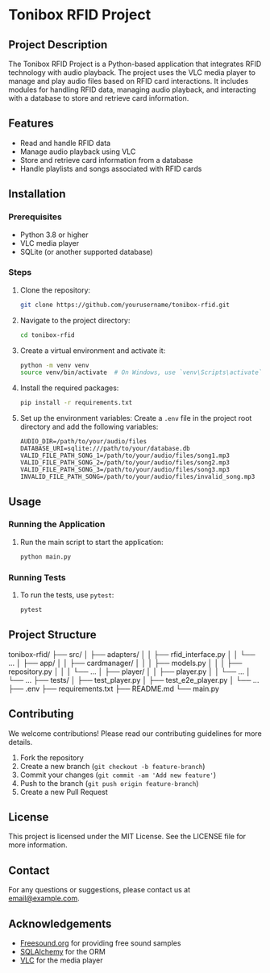 # Tonibox RFID Project

## Project Description

The Tonibox RFID Project is a Python-based application that integrates RFID technology with audio playback. The project uses the VLC media player to manage and play audio files based on RFID card interactions. It includes modules for handling RFID data, managing audio playback, and interacting with a database to store and retrieve card information.

## Features

- Read and handle RFID data
- Manage audio playback using VLC
- Store and retrieve card information from a database
- Handle playlists and songs associated with RFID cards

## Installation

### Prerequisites

- Python 3.8 or higher
- VLC media player
- SQLite (or another supported database)

### Steps

1. Clone the repository:
    ```bash
    git clone https://github.com/yourusername/tonibox-rfid.git
    ```
2. Navigate to the project directory:
    ```bash
    cd tonibox-rfid
    ```
3. Create a virtual environment and activate it:
    ```bash
    python -m venv venv
    source venv/bin/activate  # On Windows, use `venv\Scripts\activate`
    ```
4. Install the required packages:
    ```bash
    pip install -r requirements.txt
    ```
5. Set up the environment variables:
    Create a `.env` file in the project root directory and add the following variables:
    ```env
    AUDIO_DIR=/path/to/your/audio/files
    DATABASE_URI=sqlite:///path/to/your/database.db
    VALID_FILE_PATH_SONG_1=/path/to/your/audio/files/song1.mp3
    VALID_FILE_PATH_SONG_2=/path/to/your/audio/files/song2.mp3
    VALID_FILE_PATH_SONG_3=/path/to/your/audio/files/song3.mp3
    INVALID_FILE_PATH_SONG=/path/to/your/audio/files/invalid_song.mp3
    ```

## Usage

### Running the Application

1. Run the main script to start the application:
    ```bash
    python main.py
    ```

### Running Tests

1. To run the tests, use `pytest`:
    ```bash
    pytest
    ```

## Project Structure
tonibox-rfid/
├── src/
│   ├── adapters/
│   │   ├── rfid_interface.py
│   │   └── ...
│   ├── app/
│   │   ├── cardmanager/
│   │   │   ├── models.py
│   │   │   ├── repository.py
│   │   │   └── ...
│   ├── player/
│   │   ├── player.py
│   │   └── ...
│   └── ...
├── tests/
│   ├── test_player.py
│   ├── test_e2e_player.py
│   └── ...
├── .env
├── requirements.txt
├── README.md
└── main.py

## Contributing

We welcome contributions! Please read our contributing guidelines for more details.

1. Fork the repository
2. Create a new branch (`git checkout -b feature-branch`)
3. Commit your changes (`git commit -am 'Add new feature'`)
4. Push to the branch (`git push origin feature-branch`)
5. Create a new Pull Request

## License

This project is licensed under the MIT License. See the LICENSE file for more information.

## Contact

For any questions or suggestions, please contact us at [email@example.com](mailto:email@example.com).

## Acknowledgements

- [Freesound.org](https://freesound.org/) for providing free sound samples
- [SQLAlchemy](https://www.sqlalchemy.org/) for the ORM
- [VLC](https://www.videolan.org/vlc/) for the media player